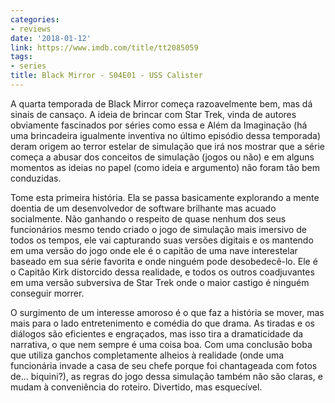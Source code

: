 ```yaml
---
categories:
- reviews
date: '2018-01-12'
link: https://www.imdb.com/title/tt2085059
tags:
- series
title: Black Mirror - S04E01 - USS Calister
---
```


A quarta temporada de Black Mirror começa razoavelmente bem, mas dá sinais de cansaço. A ideia de brincar com Star Trek, vinda de autores obviamente fascinados por séries como essa e Além da Imaginação (há uma brincadeira igualmente inventiva no último episódio dessa temporada) deram origem ao terror estelar de simulação que irá nos mostrar que a série começa a abusar dos conceitos de simulação (jogos ou não) e em alguns momentos as ideias no papel (como ideia e argumento) não foram tão bem conduzidas.

Tome esta primeira história. Ela se passa basicamente explorando a mente doentia de um desenvolvedor de software brilhante mas acuado socialmente. Não ganhando o respeito de quase nenhum dos seus funcionários mesmo tendo criado o jogo de simulação mais imersivo de todos os tempos, ele vai capturando suas versões digitais e os mantendo em uma versão do jogo onde ele é o capitão de uma nave interestelar baseado em sua série favorita e onde ninguém pode desobedecê-lo. Ele é o Capitão Kirk distorcido dessa realidade, e todos os outros coadjuvantes em uma versão subversiva de Star Trek onde o maior castigo é ninguém conseguir morrer.

O surgimento de um interesse amoroso é o que faz a história se mover, mas mais para o lado entretenimento e comédia do que drama. As tiradas e os diálogos são eficientes e engraçados, mas isso tira a dramaticidade da narrativa, o que nem sempre é uma coisa boa. Com uma conclusão boba que utiliza ganchos completamente alheios à realidade (onde uma funcionária invade a casa de seu chefe porque foi chantageada com fotos de... biquini?), as regras do jogo dessa simulação também não são claras, e mudam à conveniência do roteiro. Divertido, mas esquecível.